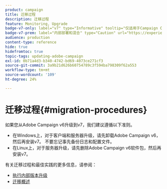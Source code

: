 ```yaml
---
product: campaign
title: 迁移过程
description: 迁移过程
feature: Monitoring, Upgrade
badge-v7-only: label="v7" type="Informative" tooltip="仅适用于Campaign Classicv7"
badge-v7-prem: label="内部部署和混合" type="Caution" url="https://experienceleague.adobe.com/docs/campaign-classic/using/installing-campaign-classic/architecture-and-hosting-models/hosting-models-lp/hosting-models.html?lang=zh-Hans" tooltip="仅适用于内部部署和混合部署"
audience: production
content-type: reference
hide: true
hidefromtoc: true
topic-tags: updating-adobe-campaign
exl-id: 0b71a4d3-b340-4742-bd69-4073ce271cf3
source-git-commit: 3a9b21d626b60754789c3f594ba798309f62a553
workflow-type: tm+mt
source-wordcount: '109'
ht-degree: 24%

---
```


# 迁移过程{#migration-procedures}



如果您从Adobe Campaign v6升级到v7，我们建议遵循以下准则。

* 在Windows上，对于客户端和服务器升级，请先卸载Adobe Campaign v6，然后再安装v7。 不要忘记事先备份日志和配置文件。
* 在Linux上，对于服务器升级，请先删除Adobe Campaign v6软件包，然后再安装v7。

有关迁移过程和最佳实践的更多信息，请参阅：

* [执行内部版本升级](https://helpx.adobe.com/cn/campaign/kb/acc-build-upgrade.html)
* [迁移概述](../../migration/using/about-migration.md)
